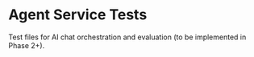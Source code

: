 # Agent Service Tests

Test files for AI chat orchestration and evaluation (to be implemented in Phase 2+).